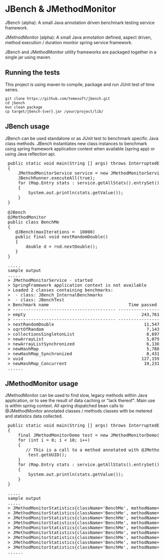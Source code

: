 JBench & JMethodMonitor
=======================
JBench (alpha): A small Java annotation driven benchmark testing service framework.

JMethodMonitor (alpha): A small Java annotation defined, aspect driven, method
execution / duration monitor spring service framework.

JBench and JMethodMonitor utility frameworks are packaged together in a single jar using maven.

Running the tests
-----------------
This project is using maven to compile, package and run JUnit test of time series.

    git clone https://github.com/temesoft/jbench.git
    cd jbench
    mvn clean package
    cp target/jbench-{ver}.jar /your/project/lib/

JBench usage
------------
JBench can be used standalone or as JUnit test to benchmark specific Java class methods.
JBench instantiates new class instances to benchmark using spring framework application
context when available (spring app) or using Java reflection api.

<pre>
 public static void main(String [] args) throws InterruptedException
 {
     JMethodMonitorService service = new JMethodMonitorService();
     JBenchRunner.executeAll(true);
     for (Map.Entry<String, JMethodMonitorStatistics> stats : service.getAllStats().entrySet())
     {
         System.out.println(stats.getValue());
     }
 }

 @JBench
 @JMethodMonitor
 public class BenchMe
 {
    @JBench(maxIterations =  10000)
    public final void nextRandomDouble()
    {
        double d = rnd.nextDouble();
    }
 }
</pre>

<pre>
 .....
 sample output
 .....
 > JMethodMonitorService - started
 > SpringFramework application context is not available
 > Loaded 2 classes containing benchmarks:
 > 	- class: JBench_InternalBenchmarks
 > 	- class: JBenchTest
 > Benchmark name                               Time passed (ns)     Time passed (ms)           Iterations      Speed (exec/ns)      Speed (exec/ms)         Average (ns)
 > ---------------------------------------- -------------------- -------------------- -------------------- -------------------- -------------------- --------------------
 > empty                                             243,761,000                  243          100,000,000          0.411605632              411,606              2.42953
 > ---------------------------------------- -------------------- -------------------- -------------------- -------------------- -------------------- --------------------
 > nextRandomDouble                                   11,547,000                   11               10,000          0.000866176                  866                1,154
 > sqrtOfRandom                                        7,143,000                    7               10,000          0.001400364                1,400                  714
 > collectionsSingletonList                            8,697,000                    8               10,000          0.001150219                1,150                  870
 > newArrayList                                        5,079,000                    5               10,000          0.001969279                1,969                  508
 > newArrayListSynchronized                            6,130,000                    6               10,000          0.001631854                1,632                  613
 > newHashMap                                          5,788,000                    5               10,000          0.001728608                1,729                  579
 > newHashMap_Synchronized                             8,431,000                    8               10,000           0.00118638                1,186                  843
 > uuid                                              127,159,000                  127               10,000          0.000078642                   79               12,716
 > newHashMap_Concurrent                              19,231,000                   19               10,000          0.000520075                  520                1,923
 ......
</pre>




JMethodMonitor usage
--------------------
JMethodMonitor can be used to find slow, legacy methods within Java application, or to see the
result of data caching or "lack thereof". Main use is within spring context.
All spring dispatched bean calls to @JMethodMonitor annotated classes / methods classes with be
metered and statistics data collected.

<pre>
 public static void main(String [] args) throws InterruptedException
 {
     final JMethodMonitorDemo test = new JMethodMonitorDemo();
     for (int i = 0; i < 10; i++)
     {
        // This is a call to a method annotated with @JMethodMonitor
         test.getUUID();
     }
     for (Map.Entry<String, JMethodMonitorStatistics> stats : service.getAllStats().entrySet())
     {
         System.out.println(stats.getValue());
     }
 }
</pre>
<pre>
 .....
 sample output
 .....
 > JMethodMonitorStatistics{className='BenchMe', methodName='newArrayListSynchronized', minTime=0, maxTime=1, lastTime=0, avgTime=6.000000000000028E-4, callCount=10000}
 > JMethodMonitorStatistics{className='BenchMe', methodName='newHashMap_Synchronized', minTime=0, maxTime=1, lastTime=0, avgTime=5.000000000000008E-4, callCount=10000}
 > JMethodMonitorStatistics{className='BenchMe', methodName='sqrtOfRandom', minTime=0, maxTime=22, lastTime=0, avgTime=0.005099999999999965, callCount=10000}
 > JMethodMonitorStatistics{className='BenchMe', methodName='collectionsSingletonList', minTime=0, maxTime=1, lastTime=0, avgTime=0.001699999999999999, callCount=10000}
 > JMethodMonitorStatistics{className='BenchMe', methodName='newArrayList', minTime=0, maxTime=1, lastTime=0, avgTime=3.000000000000004E-4, callCount=10000}
 > JMethodMonitorStatistics{className='BenchMe', methodName='newHashMap', minTime=0, maxTime=1, lastTime=0, avgTime=1.9999999999999893E-4, callCount=10000}
 > JMethodMonitorStatistics{className='BenchMe', methodName='getUUID', minTime=0, maxTime=0, lastTime=0, avgTime=0.0, callCount=10}
 > JMethodMonitorStatistics{className='BenchMe', methodName='newHashMap_Concurrent', minTime=0, maxTime=1, lastTime=0, avgTime=0.0010000000000000035, callCount=10000}
 > JMethodMonitorStatistics{className='BenchMe', methodName='uuid', minTime=0, maxTime=8, lastTime=0, avgTime=0.012800000000000016, callCount=10000}
 ......
</pre>

